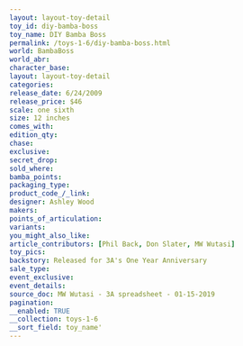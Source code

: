 ```yaml
---
layout: layout-toy-detail 
toy_id: diy-bamba-boss
toy_name: DIY Bamba Boss
permalink: /toys-1-6/diy-bamba-boss.html
world: BambaBoss
world_abr: 
character_base: 
layout: layout-toy-detail
categories: 
release_date: 6/24/2009
release_price: $46 
scale: one sixth
size: 12 inches
comes_with: 
edition_qty: 
chase: 
exclusive: 
secret_drop: 
sold_where: 
bamba_points: 
packaging_type: 
product_code_/_link: 
designer: Ashley Wood
makers: 
points_of_articulation: 
variants: 
you_might_also_like: 
article_contributors: [Phil Back, Don Slater, MW Wutasi]
toy_pics: 
backstory: Released for 3A's One Year Anniversary
sale_type: 
event_exclusive: 
event_details: 
source_doc: MW Wutasi - 3A spreadsheet - 01-15-2019
pagination: 
__enabled: TRUE
__collection: toys-1-6
__sort_field: toy_name'
---
```

